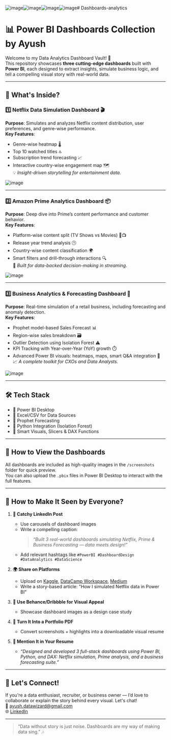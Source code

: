 ![image](https://github.com/user-attachments/assets/98c7f3af-ce9d-4025-83a4-b44514e5780c)![image](https://github.com/user-attachments/assets/111a3a01-9d62-4d1f-b055-1ad4aacca85c)![image](https://github.com/user-attachments/assets/b920b98a-d5b7-4994-8980-89ff0a81da0c)![image](https://github.com/user-attachments/assets/4b0ed22e-a697-44a1-845b-ff9b0654f150)# Dashboards-analytics

# 📊 Power BI Dashboards Collection by Ayush

Welcome to my Data Analytics Dashboard Vault! 🚀  
This repository showcases **three cutting-edge dashboards** built with **Power BI**, each designed to extract insights, simulate business logic, and tell a compelling visual story with real-world data.

---

## 🧠 What's Inside?

### 1️⃣ **Netflix Data Simulation Dashboard** 🎬  
**Purpose**: Simulates and analyzes Netflix content distribution, user preferences, and genre-wise performance.  
**Key Features**:
- Genre-wise heatmap 🌡️
- Top 10 watched titles 🔝
- Subscription trend forecasting 📈
- Interactive country-wise engagement map 🗺️  
💡 *Insight-driven storytelling for entertainment data.*

![image](https://github.com/user-attachments/assets/2d201226-5c02-472c-b9a5-98663f2159d7)


---

### 2️⃣ **Amazon Prime Analytics Dashboard** 📦  
**Purpose**: Deep dive into Prime’s content performance and customer behavior.  
**Key Features**:
- Platform-wise content split (TV Shows vs Movies) 🎥📺  
- Release year trend analysis 🕒  
- Country-wise content classification 🌍  
- Smart filters and drill-through interactions 🔍  
🎯 *Built for data-backed decision-making in streaming.*

![image](https://github.com/user-attachments/assets/c66fe9d8-057f-4b18-9a93-9fc5f727e210)


---

### 3️⃣ **Business Analytics & Forecasting Dashboard** 💼  
**Purpose**: Real-time simulation of a retail business, including forecasting and anomaly detection.  
**Key Features**:
- Prophet model-based Sales Forecast 📊  
- Region-wise sales breakdown 🗃️  
- Outlier Detection using Isolation Forest ⚠️  
- KPI Tracking with Year-over-Year (YoY) growth ⏱️  
- Advanced Power BI visuals: heatmaps, maps, smart Q&A integration 🤖  
📈 *A complete toolkit for CXOs and Data Analysts.*

![image](https://github.com/user-attachments/assets/507ad8b0-16a2-4edd-86da-b3c02db2f44f)


---

## 🛠️ Tech Stack

- 🧠 Power BI Desktop  
- 📂 Excel/CSV for Data Sources  
- 📡 Prophet Forecasting  
- 🧪 Python Integration (Isolation Forest)  
- 🧭 Smart Visuals, Slicers & DAX Functions

---

## 🚀 How to View the Dashboards

All dashboards are included as high-quality images in the `/screenshots` folder for quick preview.  
You can also upload the `.pbix` files in Power BI Desktop to interact with the full features.

---

## 📣 How to Make It Seen by Everyone?

1. **🧲 Catchy LinkedIn Post**  
   - Use carousels of dashboard images
   - Write a compelling caption:  
     > *“Built 3 real-world dashboards simulating Netflix, Prime & Business Forecasting — data meets design!”*  
   - Add relevant hashtags like `#PowerBI #DashboardDesign #DataAnalytics #DataScience`

2. **🌍 Share on Platforms**  
   - Upload on [Kaggle](https://kaggle.com), [DataCamp Workspace](https://workspace.datacamp.com), [Medium](https://medium.com/)  
   - Write a story-based article: "How I simulated Netflix data in Power BI"

3. **📸 Use Behance/Dribbble for Visual Appeal**  
   - Showcase dashboard images as a design case study

4. **📑 Turn It Into a Portfolio PDF**  
   - Convert screenshots + highlights into a downloadable visual resume

5. **📝 Mention It in Your Resume**  
   - _“Designed and developed 3 full-stack dashboards using Power BI, Python, and DAX: Netflix simulation, Prime analysis, and a business forecasting suite.”_

---

## 🙌 Let's Connect!
If you're a data enthusiast, recruiter, or business owner — I’d love to collaborate or explain the story behind every visual. Let's chat!  
📧 ayush.datawizard@gmail.com  
🌐 [LinkedIn](https://linkedin.com/in/yourprofile)

---

> “Data without story is just noise. Dashboards are my way of making data sing.” 🎶  
